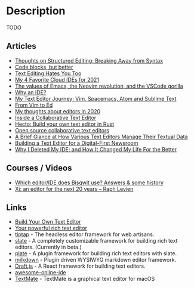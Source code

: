 # Description

TODO


## Articles

- [Thoughts on Structured Editing: Breaking Away from Syntax](https://mbuffett.com/posts/structured-editing-syntax/)
- [Code blocks, but better](https://ped.ro/blog/code-blocks-but-better)
- [Text Editing Hates You Too](https://lord.io/text-editing-hates-you-too/)
- [My 4 Favorite Cloud IDEs for 2021](https://betterprogramming.pub/my-4-favorite-cloud-ides-for-2021-2f3c09d78eaa)
- [The values of Emacs, the Neovim revolution, and the VSCode gorilla](https://www.murilopereira.com/the-values-of-emacs-the-neovim-revolution-and-the-vscode-gorilla/)
- [Why an IDE?](https://matklad.github.io/2020/11/11/yde.html)
- [My Text Editor Journey: Vim, Spacemacs, Atom and Sublime Text](https://thume.ca/2017/03/04/my-text-editor-journey-vim-spacemacs-atom-and-sublime-text/)
- [From Vim to Ed](http://blog.cretaria.com/posts/from-vim-to-ed.html)
- [My thoughts about editors in 2020](https://phaazon.net/blog/blog/editors-in-2020)
- [Inside a Collaborative Text Editor](https://caolan.uk/articles/inside-a-collaborative-text-editor/)
- [Hecto: Build your own text editor in Rust](https://www.philippflenker.com/hecto/)
- [Open source collaborative text editors](https://juretriglav.si/open-source-collaborative-text-editors/)
- [A Brief Glance at How Various Text Editors Manage Their Textual Data](https://ecc-comp.blogspot.com/2015/05/a-brief-glance-at-how-5-text-editors.html)
- [Building a Text Editor for a Digital-First Newsroom](https://open.nytimes.com/building-a-text-editor-for-a-digital-first-newsroom-f1cb8367fc21)
- [Why I Deleted My IDE; and How It Changed My Life For the Better](https://dev.to/overopshq/why-i-deleted-my-ide-and-how-it-changed-my-life-for-the-better-hli)


## Courses / Videos

- [Which editor/IDE does Bisqwit use? Answers & some history](https://youtu.be/ZMBQmhO8KqI)
- [Xi: an editor for the next 20 years – Raph Levien](https://youtu.be/4FbQre9VQLI)


## Links

- [Build Your Own Text Editor](https://viewsourcecode.org/snaptoken/kilo/index.html)
- [Your powerful rich text editor](https://quilljs.com/)
- [tiptap](https://github.com/ueberdosis/tiptap) - The headless editor framework for web artisans.
- [slate](https://github.com/ianstormtaylor/slate) -  A completely customizable framework for building rich text editors. (Currently in beta.)
- [plate](https://github.com/udecode/plate) -  A plugin framework for building rich text editors with slate.
- [milkdown](https://github.com/Saul-Mirone/milkdown) - Plugin driven WYSIWYG markdown editor framework.
- [Draft.js](https://github.com/facebook/draft-js) - A React framework for building text editors.
- [awesome-online-ide](https://github.com/styfle/awesome-online-ide)
- [TextMate](https://github.com/textmate/textmate) - TextMate is a graphical text editor for macOS
